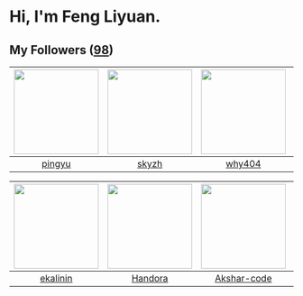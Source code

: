 # Hi, I'm Feng Liyuan.

## My Followers ([98](https://github.com/SunRunAway?tab=followers))

| <img src="https://avatars.githubusercontent.com/u/1907938?v=4" width="150" height="150" /> | <img src="https://avatars.githubusercontent.com/u/4198311?v=4" width="150" height="150" /> | <img src="https://avatars.githubusercontent.com/u/35111?v=4" width="150" height="150" /> | <img src="https://avatars.githubusercontent.com/u/14977542?v=4" width="150" height="150" /> |
| :----------------------------------------------------------------------------------------: | :----------------------------------------------------------------------------------------: | :--------------------------------------------------------------------------------------: | :-----------------------------------------------------------------------------------------: |
|                             [pingyu](https://github.com/pingyu)                            |                              [skyzh](https://github.com/skyzh)                             |                            [why404](https://github.com/why404)                           |                         [EurusEurus](https://github.com/EurusEurus)                         |

| <img src="https://avatars.githubusercontent.com/u/234891?v=4" width="150" height="150" /> | <img src="https://avatars.githubusercontent.com/u/25010034?v=4" width="150" height="150" /> | <img src="https://avatars.githubusercontent.com/u/59618640?v=4" width="150" height="150" /> | <img src="https://avatars.githubusercontent.com/u/4661589?v=4" width="150" height="150" /> |
| :---------------------------------------------------------------------------------------: | :-----------------------------------------------------------------------------------------: | :-----------------------------------------------------------------------------------------: | :----------------------------------------------------------------------------------------: |
|                          [ekalinin](https://github.com/ekalinin)                          |                            [Handora](https://github.com/Handora)                            |                        [Akshar-code](https://github.com/Akshar-code)                        |                      [IceCoffee2013](https://github.com/IceCoffee2013)                     |